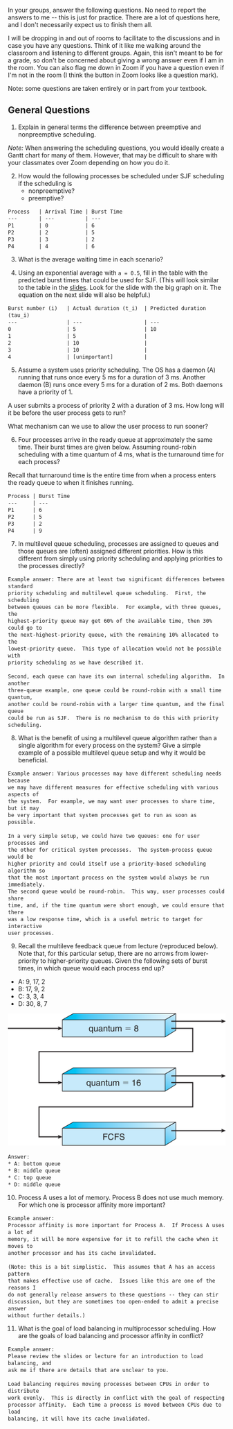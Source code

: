 In your groups, answer the following questions.
No need to report the answers to me --
this is just for practice.
There are a lot of questions here,
and I don't necessarily expect us to finish them all.

I will be dropping in and out of rooms to facilitate to the discussions and in
case you have any questions.
Think of it like me walking around the classroom and listening to different
groups.
Again, this isn't meant to be for a grade,
so don't be concerned about giving a wrong answer even if I am in the room.
You can also flag me down in Zoom if you have a question even if I'm not in the
room
(I think the button in Zoom looks like a question mark).

Note: some questions are taken entirely or in part from your textbook.

## General Questions

1. Explain in general terms the difference between preemptive and nonpreemptive
scheduling.

*Note:* When answering the scheduling questions,
you would ideally create a Gantt chart for many of them.
However, that may be difficult to share with your classmates over Zoom
depending on how you do it.

2. How would the following processes be scheduled under SJF scheduling if the
scheduling is
    * nonpreemptive?
    * preemptive?

```
Process   | Arrival Time | Burst Time
---       | ---          | ---
P1        | 0            | 6
P2        | 2            | 5
P3        | 3            | 2
P4        | 4            | 6
```

3. What is the average waiting time in each scenario?

4. Using an exponential average with `a = 0.5`,
fill in the table with the predicted burst times that could be used for SJF.
(This will look similar to the table in the
[slides](https://github.com/bowmnath/cis-452-f20/blob/master/slides/scheduling-bursts.pdf).
Look for the slide with the big graph on it.
The equation on the next slide will also be helpful.)

```
Burst number (i)   | Actual duration (t_i)  | Predicted duration (tau_i)
---                | ---                    | ---
0                  | 5                      | 10
1                  | 5                      |
2                  | 10                     |
3                  | 10                     |
4                  | [unimportant]          |
```

5. Assume a system uses priority scheduling.
The OS has a daemon (A) running that runs once every 5 ms for a duration
of 3 ms.
Another daemon (B) runs once every 5 ms for a duration of 2 ms.
Both daemons have a priority of 1.

A user submits a process of priority 2 with a duration of 3 ms.
How long will it be before the user process gets to run?

What mechanism can we use to allow the user process to run sooner?

6. Four processes arrive in the ready queue at approximately the same time.
Their burst times are given below.
Assuming round-robin scheduling with a time quantum of 4 ms,
what is the turnaround time for each process?

Recall that turnaround time is the entire time from when a process enters the
ready queue to when it finishes running.

```
Process | Burst Time
---     | ---
P1      | 6
P2      | 5
P3      | 2
P4      | 9
```

7. In multilevel queue scheduling,
processes are assigned to queues and those queues are (often) assigned
different priorities.
How is this different from simply using priority scheduling and applying
priorities to the processes directly?

```
Example answer: There are at least two significant differences between standard
priority scheduling and multilevel queue scheduling.  First, the scheduling
between queues can be more flexible.  For example, with three queues, the
highest-priority queue may get 60% of the available time, then 30% could go to
the next-highest-priority queue, with the remaining 10% allocated to the
lowest-priority queue.  This type of allocation would not be possible with
priority scheduling as we have described it.

Second, each queue can have its own internal scheduling algorithm.  In another
three-queue example, one queue could be round-robin with a small time quantum,
another could be round-robin with a larger time quantum, and the final queue
could be run as SJF.  There is no mechanism to do this with priority
scheduling.
```


8. What is the benefit of using a multilevel queue algorithm rather than a
single algorithm for every process on the system?
Give a simple example of a possible multilevel queue setup and why it would be
beneficial.

```
Example answer: Various processes may have different scheduling needs because
we may have different measures for effective scheduling with various aspects of
the system.  For example, we may want user processes to share time, but it may
be very important that system processes get to run as soon as possible.

In a very simple setup, we could have two queues: one for user processes and
the other for critical system processes.  The system-process queue would be
higher priority and could itself use a priority-based scheduling algorithm so
that the most important process on the system would always be run immediately.
The second queue would be round-robin.  This way, user processes could share
time, and, if the time quantum were short enough, we could ensure that there
was a low response time, which is a useful metric to target for interactive
user processes.
```

9. Recall the multileve feedback queue from lecture (reproduced below).
Note that, for this particular setup,
there are no arrows from lower-priority to higher-priority queues.
Given the following sets of burst times,
in which queue would each process end up?

* A: 9, 17, 2
* B: 17, 9, 2
* C: 3, 3, 4
* D: 30, 8, 7

![Feedback queue](../images/multilevel-feedback.png)

```
Answer:
* A: bottom queue
* B: middle queue
* C: top queue
* D: middle queue
```

10. Process A uses a lot of memory.
Process B does not use much memory.
For which one is processor affinity more important?

```
Example answer:
Processor affinity is more important for Process A.  If Process A uses a lot of
memory, it will be more expensive for it to refill the cache when it moves to
another processor and has its cache invalidated.

(Note: this is a bit simplistic.  This assumes that A has an access pattern
that makes effective use of cache.  Issues like this are one of the reasons I
do not generally release answers to these questions -- they can stir
discussion, but they are sometimes too open-ended to admit a precise answer
without further details.)
```

11. What is the goal of load balancing in multiprocessor scheduling.
How are the goals of load balancing and processor affinity in conflict?

```
Example answer:
Please review the slides or lecture for an introduction to load balancing, and
ask me if there are details that are unclear to you.

Load balancing requires moving processes between CPUs in order to distribute
work evenly.  This is directly in conflict with the goal of respecting
processor affinity.  Each time a process is moved between CPUs due to load
balancing, it will have its cache invalidated.
```
